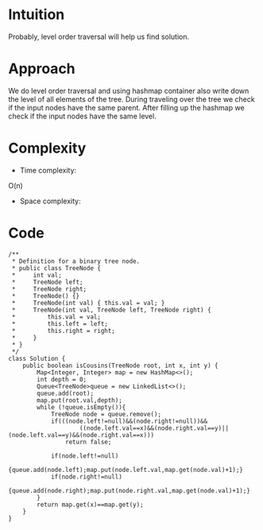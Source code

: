 # Intuition
<!-- Describe your first thoughts on how to solve this problem. -->
Probably, level order traversal will help us find solution.
# Approach
<!-- Describe your approach to solving the problem. -->
We do level order traversal and using hashmap container also write down the level of all elements of the tree. During traveling over the tree we check if the input nodes have the same parent. After filling up the hashmap we check if the input nodes have the same level.
# Complexity
- Time complexity:
<!-- Add your time complexity here, e.g. $$O(n)$$ -->
O(n)
- Space complexity:
<!-- Add your space complexity here, e.g. $$O(n)$$ -->

# Code
```
/**
 * Definition for a binary tree node.
 * public class TreeNode {
 *     int val;
 *     TreeNode left;
 *     TreeNode right;
 *     TreeNode() {}
 *     TreeNode(int val) { this.val = val; }
 *     TreeNode(int val, TreeNode left, TreeNode right) {
 *         this.val = val;
 *         this.left = left;
 *         this.right = right;
 *     }
 * }
 */
class Solution {
    public boolean isCousins(TreeNode root, int x, int y) {
        Map<Integer, Integer> map = new HashMap<>();
        int depth = 0;
        Queue<TreeNode>queue = new LinkedList<>();
        queue.add(root);
        map.put(root.val,depth);
        while (!queue.isEmpty()){
            TreeNode node = queue.remove();
            if(((node.left!=null)&&(node.right!=null))&&
                    ((node.left.val==x)&&(node.right.val==y)||(node.left.val==y)&&(node.right.val==x)))
                return false;

            if(node.left!=null)
            {queue.add(node.left);map.put(node.left.val,map.get(node.val)+1);}
            if(node.right!=null)
            {queue.add(node.right);map.put(node.right.val,map.get(node.val)+1);}
        }
        return map.get(x)==map.get(y);
    }
}
```